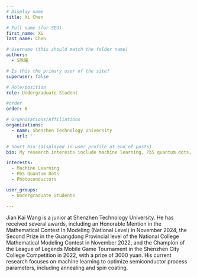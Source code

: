 ```yaml
---
# Display name
title: Xi Chen

# Full name (for SEO)
first_name: Xi
last_name: Chen

# Username (this should match the folder name)
authors:
  - S陈曦

# Is this the primary user of the site?
superuser: false

# Role/position
role: Undergraduate Student

#order
order: B

# Organizations/Affiliations
organizations:
  - name: Shenzhen Technology University
    url: ''

# Short bio (displayed in user profile at end of posts) 
bio: My research interests include machine learning, PbS quantum dots, and photoconductors.

interests: 
  - Machine Learning
  - PbS Quantum Dots
  - Photoconductors

user_groups:
  - Undergraduate Students

---
```


Jian Kai Wang is a junior at Shenzhen Technology University. He has received several awards, including an Honorable Mention in the Mathematical Contest In Modeling (National Level) in November 2024, the Second Prize in the Guangdong Provincial level of the National College Mathematical Modeling Contest in November 2022, and the Champion of the League of Legends Mobile Game Tournament in the Shenzhen City College Competition in 2022, with a prize of 3000 yuan. His current research focuses on machine learning to optimize semiconductor process parameters, including annealing and spin coating.
